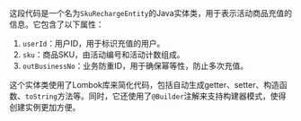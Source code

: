 这段代码是一个名为`SkuRechargeEntity`的Java实体类，用于表示活动商品充值的信息。它包含了以下属性：

1. `userId`：用户ID，用于标识充值的用户。
2. `sku`：商品SKU，由活动编号和活动计数组成。
3. `outBusinessNo`：业务防重ID，用于确保幂等性，防止多次充值。

这个实体类使用了Lombok库来简化代码，包括自动生成getter、setter、构造函数、`toString`方法等。同时，它还使用了`@Builder`注解来支持构建器模式，使得创建实例更加方便。